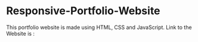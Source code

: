 # Responsive-Portfolio-Website
This portfolio website is made using HTML, CSS and JavaScript. Link to the Website is : 
